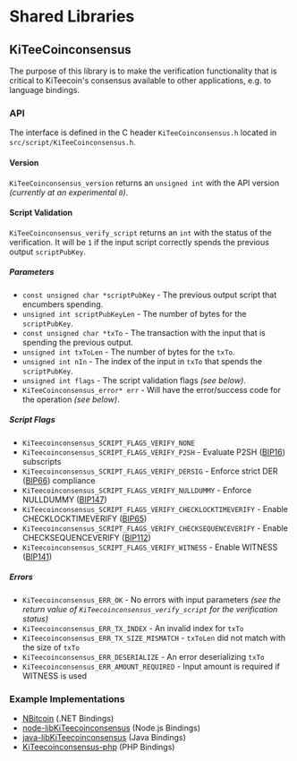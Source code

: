 Shared Libraries
================

## KiTeeCoinconsensus

The purpose of this library is to make the verification functionality that is critical to KiTeecoin's consensus available to other applications, e.g. to language bindings.

### API

The interface is defined in the C header `KiTeeCoinconsensus.h` located in  `src/script/KiTeeCoinconsensus.h`.

#### Version

`KiTeeCoinconsensus_version` returns an `unsigned int` with the API version *(currently at an experimental `0`)*.

#### Script Validation

`KiTeeCoinconsensus_verify_script` returns an `int` with the status of the verification. It will be `1` if the input script correctly spends the previous output `scriptPubKey`.

##### Parameters
- `const unsigned char *scriptPubKey` - The previous output script that encumbers spending.
- `unsigned int scriptPubKeyLen` - The number of bytes for the `scriptPubKey`.
- `const unsigned char *txTo` - The transaction with the input that is spending the previous output.
- `unsigned int txToLen` - The number of bytes for the `txTo`.
- `unsigned int nIn` - The index of the input in `txTo` that spends the `scriptPubKey`.
- `unsigned int flags` - The script validation flags *(see below)*.
- `KiTeeCoinconsensus_error* err` - Will have the error/success code for the operation *(see below)*.

##### Script Flags
- `KiTeecoinconsensus_SCRIPT_FLAGS_VERIFY_NONE`
- `KiTeecoinconsensus_SCRIPT_FLAGS_VERIFY_P2SH` - Evaluate P2SH ([BIP16](https://github.com/bitcoin/bips/blob/master/bip-0016.mediawiki)) subscripts
- `KiTeecoinconsensus_SCRIPT_FLAGS_VERIFY_DERSIG` - Enforce strict DER ([BIP66](https://github.com/bitcoin/bips/blob/master/bip-0066.mediawiki)) compliance
- `KiTeecoinconsensus_SCRIPT_FLAGS_VERIFY_NULLDUMMY` - Enforce NULLDUMMY ([BIP147](https://github.com/bitcoin/bips/blob/master/bip-0147.mediawiki))
- `KiTeecoinconsensus_SCRIPT_FLAGS_VERIFY_CHECKLOCKTIMEVERIFY` - Enable CHECKLOCKTIMEVERIFY ([BIP65](https://github.com/bitcoin/bips/blob/master/bip-0065.mediawiki))
- `KiTeecoinconsensus_SCRIPT_FLAGS_VERIFY_CHECKSEQUENCEVERIFY` - Enable CHECKSEQUENCEVERIFY ([BIP112](https://github.com/bitcoin/bips/blob/master/bip-0112.mediawiki))
- `KiTeecoinconsensus_SCRIPT_FLAGS_VERIFY_WITNESS` - Enable WITNESS ([BIP141](https://github.com/bitcoin/bips/blob/master/bip-0141.mediawiki))

##### Errors
- `KiTeecoinconsensus_ERR_OK` - No errors with input parameters *(see the return value of `KiTeecoinconsensus_verify_script` for the verification status)*
- `KiTeecoinconsensus_ERR_TX_INDEX` - An invalid index for `txTo`
- `KiTeecoinconsensus_ERR_TX_SIZE_MISMATCH` - `txToLen` did not match with the size of `txTo`
- `KiTeecoinconsensus_ERR_DESERIALIZE` - An error deserializing `txTo`
- `KiTeecoinconsensus_ERR_AMOUNT_REQUIRED` - Input amount is required if WITNESS is used

### Example Implementations
- [NBitcoin](https://github.com/NicolasDorier/NBitcoin/blob/master/NBitcoin/Script.cs#L814) (.NET Bindings)
- [node-libKiTeecoinconsensus](https://github.com/bitpay/node-libKiTeecoinconsensus) (Node.js Bindings)
- [java-libKiTeecoinconsensus](https://github.com/dexX7/java-libKiTeecoinconsensus) (Java Bindings)
- [KiTeecoinconsensus-php](https://github.com/Bit-Wasp/libKiTeecoinconsensus-php) (PHP Bindings)
